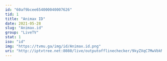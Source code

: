 ```yaml
---
id: "60af9bcee654000040007626"
tid: 1
title: "Animax ID"
date: 2021-05-28
slug: "Animax.id"
group: "LiveTV"
stat: 1
iso: "id"
img: "https://tvmu.ga/img/id/Animax.id.png"
uri: "http://iptvtree.net:8080/live/outputofflinechecker/9kyZXqC7MwVbkMnJmf/162514.m3u8"
---
```

